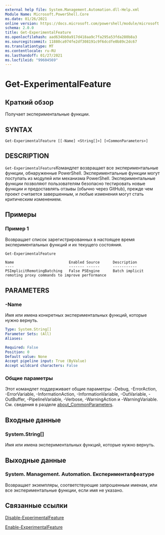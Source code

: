 ```yaml
---
external help file: System.Management.Automation.dll-Help.xml
Module Name: Microsoft.PowerShell.Core
ms.date: 01/26/2021
online version: https://docs.microsoft.com/powershell/module/microsoft.powershell.core/get-experimentalfeature?view=powershell-7.2&WT.mc_id=ps-gethelp
schema: 2.0.0
title: Get-ExperimentalFeature
ms.openlocfilehash: aad634bb0a917d418aa9c7fa295a53fda280b8a3
ms.sourcegitcommit: 11880ca974fe2df308191c9f6dcdfe0b89c2dc67
ms.translationtype: MT
ms.contentlocale: ru-RU
ms.lasthandoff: 01/27/2021
ms.locfileid: "99604569"
---
```

# Get-ExperimentalFeature

## Краткий обзор
Получает экспериментальные функции.

## SYNTAX

```
Get-ExperimentalFeature [[-Name] <String[]>] [<CommonParameters>]
```

## DESCRIPTION

`Get-ExperimentalFeature`Командлет возвращает все экспериментальные функции, обнаруженные PowerShell.
Экспериментальные функции могут поступать из модулей или механизма PowerShell. Экспериментальные функции позволяют пользователям безопасно тестировать новые функции и предоставлять отзывы (обычно через GitHub), прежде чем проект считается завершенным, и любые изменения могут стать критическим изменением.

## Примеры

### Пример 1

Возвращает список зарегистрированных в настоящее время экспериментальных функций и их текущего состояния.

```powershell
Get-ExperimentalFeature
```

```Output
Name                         Enabled Source      Description
----                         ------- ------      -----------
PSImplicitRemotingBatching   False PSEngine      Batch implicit remoting proxy commands to improve performance
```

## PARAMETERS

### -Name

Имя или имена конкретных экспериментальных функций, которые нужно вернуть.

```yaml
Type: System.String[]
Parameter Sets: (All)
Aliases:

Required: False
Position: 0
Default value: None
Accept pipeline input: True (ByValue)
Accept wildcard characters: False
```

### Общие параметры

Этот командлет поддерживает общие параметры: -Debug, -ErrorAction, -ErrorVariable, -InformationAction, -InformationVariable, -OutVariable, -OutBuffer, -PipelineVariable, -Verbose, -WarningAction и -WarningVariable. См. сведения в разделе [about_CommonParameters](https://go.microsoft.com/fwlink/?LinkID=113216).

## Входные данные

### System.String[]

Имя или имена экспериментальных функций, которые нужно вернуть.

## Выходные данные

### System. Management. Automation. Експерименталфеатуре

Возвращает экземпляры, соответствующие запрошенным именам, или все экспериментальные функции, если имя не указано.

## Связанные ссылки

[Disable-ExperimentalFeature](Disable-ExperimentalFeature.md)

[Enable-ExperimentalFeature](Enable-ExperimentalFeature.md)
